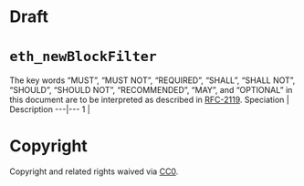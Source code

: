 # Draft
# `eth_newBlockFilter`

The key words “MUST”, “MUST NOT”, “REQUIRED”, “SHALL”, “SHALL NOT”, “SHOULD”, “SHOULD NOT”, “RECOMMENDED”, “MAY”, and “OPTIONAL” in this document are to be interpreted as described in [RFC-2119](https://www.ietf.org/rfc/rfc2119.txt).
Speciation | Description
---|---
1 | 
# Copyright
Copyright and related rights waived via [CC0](https://creativecommons.org/publicdomain/zero/1.0/).
